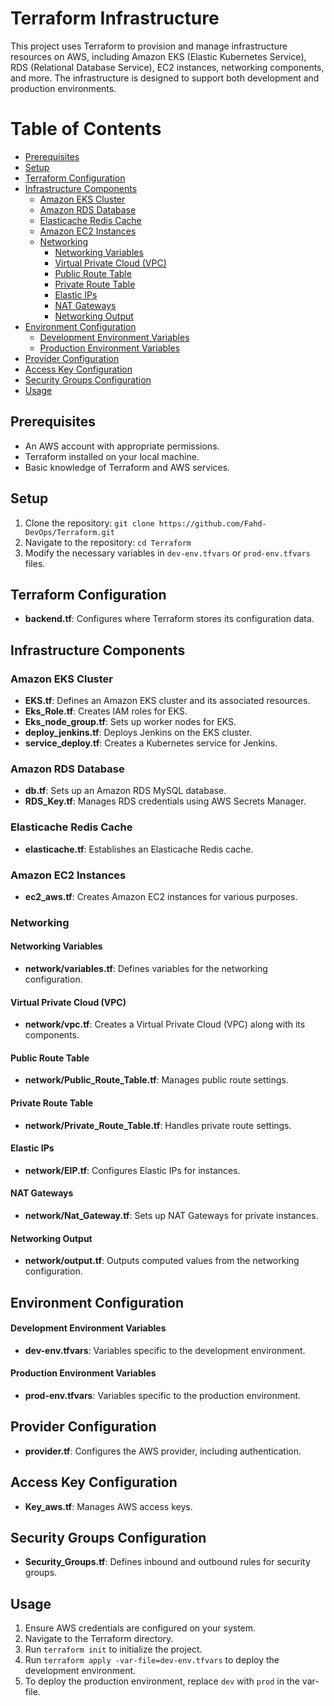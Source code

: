 # Terraform Infrastructure

This project uses Terraform to provision and manage infrastructure resources on AWS, including Amazon EKS (Elastic Kubernetes Service), RDS (Relational Database Service), EC2 instances, networking components, and more. The infrastructure is designed to support both development and production environments.

# Table of Contents
- [Prerequisites](#prerequisites)
- [Setup](#setup)
- [Terraform Configuration](#terraform-configuration)
- [Infrastructure Components](#infrastructure-components)
  - [Amazon EKS Cluster](#amazon-eks-cluster)
  - [Amazon RDS Database](#amazon-rds-database)
  - [Elasticache Redis Cache](#elasticache-redis-cache)
  - [Amazon EC2 Instances](#amazon-ec2-instances)
  - [Networking](#networking)
    - [Networking Variables](#networking-variables)
    - [Virtual Private Cloud (VPC)](#virtual-private-cloud-vpc)
    - [Public Route Table](#public-route-table)
    - [Private Route Table](#private-route-table)
    - [Elastic IPs](#elastic-ips)
    - [NAT Gateways](#nat-gateways)
    - [Networking Output](#networking-output)
- [Environment Configuration](#environment-configuration)
  - [Development Environment Variables](#development-environment-variables)
  - [Production Environment Variables](#production-environment-variables)
- [Provider Configuration](#provider-configuration)
- [Access Key Configuration](#access-key-configuration)
- [Security Groups Configuration](#security-groups-configuration)
- [Usage](#usage)

## Prerequisites
- An AWS account with appropriate permissions.
- Terraform installed on your local machine.
- Basic knowledge of Terraform and AWS services.

## Setup
1. Clone the repository: `git clone https://github.com/Fahd-DevOps/Terraform.git`
2. Navigate to the repository: `cd Terraform`
3. Modify the necessary variables in `dev-env.tfvars` or `prod-env.tfvars` files.

## Terraform Configuration
- **backend.tf**: Configures where Terraform stores its configuration data.

## Infrastructure Components
### Amazon EKS Cluster
- **EKS.tf**: Defines an Amazon EKS cluster and its associated resources.
- **Eks_Role.tf**: Creates IAM roles for EKS.
- **Eks_node_group.tf**: Sets up worker nodes for EKS.
- **deploy_jenkins.tf**: Deploys Jenkins on the EKS cluster.
- **service_deploy.tf**: Creates a Kubernetes service for Jenkins.

### Amazon RDS Database
- **db.tf**: Sets up an Amazon RDS MySQL database.
- **RDS_Key.tf**: Manages RDS credentials using AWS Secrets Manager.

### Elasticache Redis Cache
- **elasticache.tf**: Establishes an Elasticache Redis cache.

### Amazon EC2 Instances
- **ec2_aws.tf**: Creates Amazon EC2 instances for various purposes.

### Networking
#### Networking Variables
- **network/variables.tf**: Defines variables for the networking configuration.

#### Virtual Private Cloud (VPC)
- **network/vpc.tf**: Creates a Virtual Private Cloud (VPC) along with its components.

#### Public Route Table
- **network/Public_Route_Table.tf**: Manages public route settings.

#### Private Route Table
- **network/Private_Route_Table.tf**: Handles private route settings.

#### Elastic IPs
- **network/EIP.tf**: Configures Elastic IPs for instances.

#### NAT Gateways
- **network/Nat_Gateway.tf**: Sets up NAT Gateways for private instances.

#### Networking Output
- **network/output.tf**: Outputs computed values from the networking configuration.

## Environment Configuration
#### Development Environment Variables
- **dev-env.tfvars**: Variables specific to the development environment.

#### Production Environment Variables
- **prod-env.tfvars**: Variables specific to the production environment.

## Provider Configuration
- **provider.tf**: Configures the AWS provider, including authentication.

## Access Key Configuration
- **Key_aws.tf**: Manages AWS access keys.

## Security Groups Configuration
- **Security_Groups.tf**: Defines inbound and outbound rules for security groups.

## Usage
1. Ensure AWS credentials are configured on your system.
2. Navigate to the Terraform directory.
3. Run `terraform init` to initialize the project.
4. Run `terraform apply -var-file=dev-env.tfvars` to deploy the development environment.
5. To deploy the production environment, replace `dev` with `prod` in the var-file.
